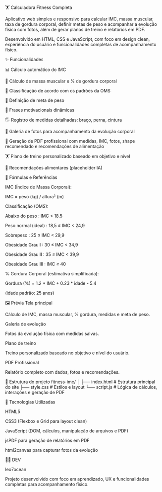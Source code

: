 🏋️ Calculadora Fitness Completa

Aplicativo web simples e responsivo para calcular IMC, massa muscular, taxa de gordura corporal, definir metas de peso e acompanhar a evolução física com fotos, além de gerar planos de treino e relatórios em PDF.

Desenvolvido em HTML, CSS e JavaScript, com foco em design clean, experiência do usuário e funcionalidades completas de acompanhamento físico.

✨ Funcionalidades

📊 Cálculo automático do IMC

💪 Cálculo de massa muscular e % de gordura corporal

📌 Classificação de acordo com os padrões da OMS

🎯 Definição de meta de peso

💬 Frases motivacionais dinâmicas

🖐️ Registro de medidas detalhadas: braço, perna, cintura

📸 Galeria de fotos para acompanhamento da evolução corporal

🧾 Geração de PDF profissional com medidas, IMC, fotos, shape recomendado e recomendações de alimentação

🏋️ Plano de treino personalizado baseado em objetivo e nível

🍎 Recomendações alimentares (placeholder IA)

🧮 Fórmulas e Referências

IMC (Índice de Massa Corporal):

IMC = peso (kg) / altura² (m)


Classificação (OMS):

Abaixo do peso : IMC < 18.5

Peso normal (ideal) : 18,5 ≤ IMC < 24,9

Sobrepeso : 25 ≤ IMC < 29,9

Obesidade Grau I : 30 ≤ IMC < 34,9

Obesidade Grau II : 35 ≤ IMC < 39,9

Obesidade Grau III : IMC ≥ 40

% Gordura Corporal (estimativa simplificada):

Gordura (%) = 1.2 * IMC + 0.23 * idade - 5.4


(idade padrão: 25 anos)

🖼️ Prévia
Tela principal

Cálculo de IMC, massa muscular, % gordura, medidas e meta de peso.

Galeria de evolução

Fotos da evolução física com medidas salvas.

Plano de treino

Treino personalizado baseado no objetivo e nível do usuário.

PDF Profissional

Relatório completo com dados, fotos e recomendações.

📂 Estrutura do projeto
fitness-imc/
│
├── index.html       # Estrutura principal do site
├── style.css        # Estilos e layout
└── script.js        # Lógica de cálculos, interações e geração de PDF

🚀 Tecnologias Utilizadas

HTML5

CSS3 (Flexbox e Grid para layout clean)

JavaScript (DOM, cálculos, manipulação de arquivos e PDF)

jsPDF
 para geração de relatórios em PDF

html2canvas
 para capturar fotos da evolução

👨‍💻 DEV

leo7ocean

Projeto desenvolvido com foco em aprendizado, UX e funcionalidades completas para acompanhamento físico.
